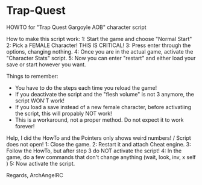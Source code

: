 # Trap-Quest


HOWTO for "Trap Quest Gargoyle AOB" character script

How to make this script work:
1: Start the game and choose "Normal Start"
2: Pick a FEMALE Character! THIS IS CRITICAL!
3: Press enter through the options, changing nothing.
4: Once you are in the actual game, activate the "Character Stats" script.
5: Now you can enter "restart" and either load your save or start however you want.

Things to remember:
- You have to do the steps each time you reload the game!
- If you deactivate the script and the "flesh volume" is not 3 anymore, the script WON'T work!
- If you load a save instead of a new female character, before activatiing the script, this will propably NOT work!
- This is a workaround, not a proper method. Do not expect it to work forever!

Help, I did the HowTo and the Pointers only shows weird numbers! / Script does not open!
1: Close the game.
2: Restart it and attach Cheat engine.
3: Follow the HowTo, but after step 3 do NOT activate the script!
4: In the game, do a few commands that don't change anything (wait, look, inv, x self )
5: Now activate the script.


Regards, ArchAngelRC
